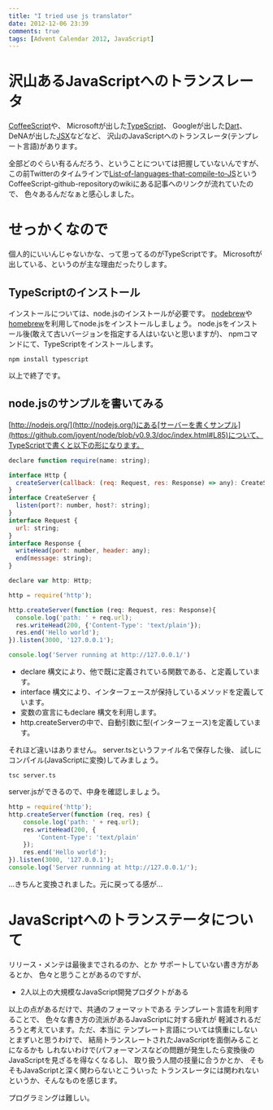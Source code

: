 ```yaml
---
title: "I tried use js translator"
date: 2012-12-06 23:39
comments: true
tags: [Advent Calendar 2012, JavaScript]
---
```


# 沢山あるJavaScriptへのトランスレータ

[CoffeeScript](https://github.com/jashkenas/coffee-script)や、
Microsoftが出した[TypeScript](http://www.typescriptlang.org/)、
Googleが出した[Dart](http://www.dartlang.org/)、DeNAが出した[JSX](http://jsx.github.com/)などなど、
沢山のJavaScriptへのトランスレータ(テンプレート言語)があります。

全部どのぐらい有るんだろう、ということについては把握していないんですが、
この前Twitterのタイムラインで[List-of-languages-that-compile-to-JS](https://github.com/jashkenas/coffee-script/wiki/List-of-languages-that-compile-to-JS)というCoffeeScript-github-repositoryのwikiにある記事へのリンクが流れていたので、
色々あるんだなぁと感心しました。

<!-- more -->

# せっかくなので

個人的にいいんじゃないかな、って思ってるのがTypeScriptです。
Microsoftが出している、というのが主な理由だったりします。

## TypeScriptのインストール

インストールについては、node.jsのインストールが必要です。
[nodebrew](https://github.com/hokaccha/nodebrew)や[homebrew](http://mxcl.github.com/homebrew/)を利用してnode.jsをインストールしましょう。
node.jsをインストール後(敢えて古いバージョンを指定する人はいないと思いますが)、
npmコマンドにて、TypeScriptをインストールします。

```plain
npm install typescript
```

以上で終了です。

## node.jsのサンプルを書いてみる

[http://nodejs.org/](http://nodejs.org/)にある[サーバーを書くサンプル](https://github.com/joyent/node/blob/v0.9.3/doc/index.html#L85)について、TypeScriptで書くと以下の形になります。

```javascript
declare function require(name: string);

interface Http {
  createServer(callback: (req: Request, res: Response) => any): CreateServer;
}
interface CreateServer {
  listen(port?: number, host?: string);
}
interface Request {
  url: string;
}
interface Response {
  writeHead(port: number, header: any);
  end(message: string);
}

declare var http: Http;

http = require('http');

http.createServer(function (req: Request, res: Response){
  console.log('path: ' + req.url);
  res.writeHead(200, {'Content-Type': 'text/plain'});
  res.end('Hello world');
}).listen(3000, '127.0.0.1');

console.log('Server running at http://127.0.0.1/')
```

- declare 構文により、他で既に定義されている関数である、と定義しています。
- interface 構文により、インターフェースが保持しているメソッドを定義しています。
- 変数の宣言にもdeclare 構文を利用します。
- http.createServerの中で、自動引数に型(インターフェース)を定義しています。

それほど違いはありません。
server.tsというファイル名で保存した後、
試しにコンパイル(JavaScriptに変換)してみましょう。

```plain
tsc server.ts
``` 

server.jsができるので、中身を確認しましょう。

```javascript
http = require('http');
http.createServer(function (req, res) {
    console.log('path: ' + req.url);
    res.writeHead(200, {
        'Content-Type': 'text/plain'
    });
    res.end('Hello world');
}).listen(3000, '127.0.0.1');
console.log('Server runnning at http://127.0.0.1/');
```

...きちんと変換されました。元に戻ってる感が...

# JavaScriptへのトランステータについて

リリース・メンテは最後までされるのか、とか
サポートしていない書き方があるとか、
色々と思うことがあるのですが、

- 2人以上の大規模なJavaScript開発プロダクトがある

以上の点があるだけで、共通のフォーマットである
テンプレート言語を利用することで、
色々な書き方の流派があるJavaScriptに対する疲れが
軽減されるだろうと考えています。ただ、本当に
テンプレート言語については慎重にしないとまずいと思うわけで、
結局トランスレートされたJavaScriptを面倒みることになるかも
しれないわけで(パフォーマンスなどの問題が発生したら変換後のJavaScriptを見ざるを得なくなるし)、
取り扱う人間の技量に合うかとか、
そもそもJavaScriptと深く関わらないとこういった
トランスレータには関われないというか、そんなものを感じます。

プログラミングは難しい。
